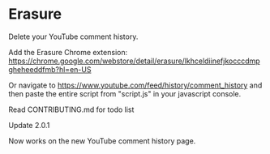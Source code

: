 # Erasure

Delete your YouTube comment history.


Add the Erasure Chrome extension: 
https://chrome.google.com/webstore/detail/erasure/lkhceldiinefjkocccdmpgheheeddfmb?hl=en-US

Or navigate to https://www.youtube.com/feed/history/comment_history and then paste the entire script from "script.js" in your javascript console.

Read CONTRIBUTING.md for todo list


Update 2.0.1 

Now works on the new YouTube comment history page.
